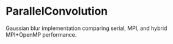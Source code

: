 # ParallelConvolution
Gaussian blur implementation comparing serial, MPI, and hybrid MPI+OpenMP performance.
